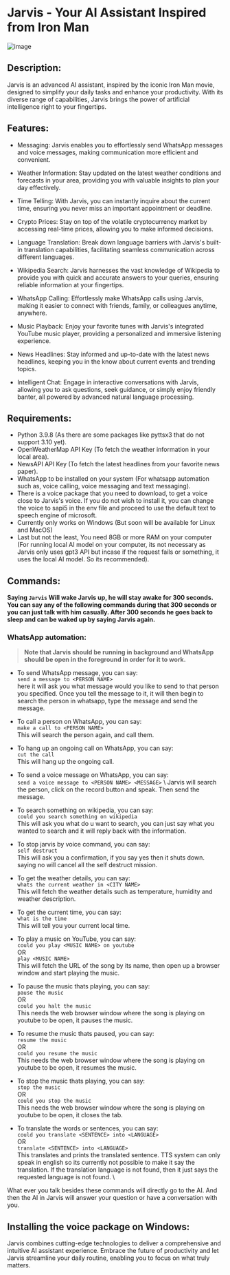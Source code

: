 # Jarvis - Your AI Assistant Inspired from Iron Man

![image](jarvis.png)

## Description:
Jarvis is an advanced AI assistant, inspired by the iconic Iron Man movie, designed to simplify your daily tasks and enhance your productivity. With its diverse range of capabilities, Jarvis brings the power of artificial intelligence right to your fingertips.

## Features:

- Messaging: Jarvis enables you to effortlessly send WhatsApp messages and voice messages, making communication more efficient and convenient.

- Weather Information: Stay updated on the latest weather conditions and forecasts in your area, providing you with valuable insights to plan your day effectively.

- Time Telling: With Jarvis, you can instantly inquire about the current time, ensuring you never miss an important appointment or deadline.

- Crypto Prices: Stay on top of the volatile cryptocurrency market by accessing real-time prices, allowing you to make informed decisions.

- Language Translation: Break down language barriers with Jarvis's built-in translation capabilities, facilitating seamless communication across different languages.

- Wikipedia Search: Jarvis harnesses the vast knowledge of Wikipedia to provide you with quick and accurate answers to your queries, ensuring reliable information at your fingertips.

- WhatsApp Calling: Effortlessly make WhatsApp calls using Jarvis, making it easier to connect with friends, family, or colleagues anytime, anywhere.

- Music Playback: Enjoy your favorite tunes with Jarvis's integrated YouTube music player, providing a personalized and immersive listening experience.

- News Headlines: Stay informed and up-to-date with the latest news headlines, keeping you in the know about current events and trending topics.

- Intelligent Chat: Engage in interactive conversations with Jarvis, allowing you to ask questions, seek guidance, or simply enjoy friendly banter, all powered by advanced natural language processing.

## Requirements:

- Python 3.9.8 (As there are some packages like pyttsx3 that do not support 3.10 yet).
- OpenWeatherMap API Key (To fetch the weather information in your local area).
- NewsAPI API Key (To fetch the latest headlines from your favorite news paper).
- WhatsApp to be installed on your system (For whatsapp automation such as, voice calling, voice messaging and text messaging).
- There is a voice package that you need to download, to get a voice close to Jarvis's voice. If you do not wish to install it, you can change the voice to sapi5 in the env file and proceed to use the default text to speech engine of microsoft.
- Currently only works on Windows (But soon will be available for Linux and MacOS)
- Last but not the least, You need 8GB or more RAM on your computer (For running local AI model on your computer, its not necessary as Jarvis only uses gpt3 API but incase if the request fails or something, it uses the local AI model. So its recommended).

## Commands:

**Saying ``Jarvis`` Will wake Jarvis up, he will stay awake for 300 seconds. You can say any of the following commands during that 300 seconds or you can just talk with him casually. After 300 seconds he goes back to sleep and can be waked up by saying Jarvis again.**

### WhatsApp automation:
> **Note that Jarvis should be running in background and WhatsApp should be open in the foreground in order for it to work.**

- To send WhatsApp message, you can say: \
 ``send a message to <PERSON NAME>`` \
 here it will ask you what message would you like to send to that person you specified. Once you tell the message to it, it will then begin to search the person in whatsapp, type the message and send the message.

- To call a person on WhatsApp, you can say: \
``make a call to <PERSON NAME>``  \
This will search the person again, and call them.

- To hang up an ongoing call on WhatsApp, you can say: \
``cut the call`` \
This will hang up the ongoing call.

- To send a voice message on WhatsApp, you can say: \
``send a voice message to <PERSON NAME> <MESSAGE>`` \ 
Jarvis will search the person, click on the record button and speak. Then send the message.

- To search something on wikipedia, you can say: \
``could you search something on wikipedia`` \
This will ask you what do u want to search, you can just say what you wanted to search and it will reply back with the information.

- To stop jarvis by voice command, you can say: \
``self destruct`` \
This will ask you a confirmation, if you say yes then it shuts down. saying no will cancel all the self destruct mission.

- To get the weather details, you can say: \
``whats the current weather in <CITY NAME>`` \
This will fetch the weather details such as temperature, humidity and weather description.

- To get the current time, you can say: \
``what is the time`` \
This will tell you your current local time.

- To play a music on YouTube, you can say: \
``could you play <MUSIC NAME> on youtube`` \
OR \
``play <MUSIC NAME>`` \
This will fetch the URL of the song by its name, then open up a browser window and start playing the music.

- To pause the music thats playing, you can say: \
``pause the music`` \
OR \
``could you halt the music`` \
This needs the web browser window where the song is playing on youtube to be open, it pauses the music.

- To resume the music thats paused, you can say: \
``resume the music`` \
OR \
``could you resume the music`` \
This needs the web browser window where the song is playing on youtube to be open, it resumes the music.

- To stop the music thats playing, you can say: \
``stop the music`` \
OR \
``could you stop the music`` \
This needs the web browser window where the song is playing on youtube to be open, it closes the tab.

- To translate the words or sentences, you can say: \
``could you translate <SENTENCE> into <LANGUAGE>`` \
OR \
``translate <SENTENCE> into <LANGUAGE>`` \
This translates and prints the translated sentence. TTS system can only speak in english so its currently not possible to make it say the translation. If the translation language is not found, then it just says the requested language is not found. \

What ever you talk besides these commands will directly go to the AI. And then the AI in Jarvis will answer your question or have a conversation with you.

## Installing the voice package on Windows:



Jarvis combines cutting-edge technologies to deliver a comprehensive and intuitive AI assistant experience. Embrace the future of productivity and let Jarvis streamline your daily routine, enabling you to focus on what truly matters.
